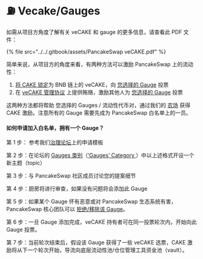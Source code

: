 # ⛽ Vecake/Gauges

如需从项目方角度了解有关 veCAKE 和 gauge 的更多信息，请查看此 PDF 文件：

{% file src="../../.gitbook/assets/PancakeSwap veCAKE.pdf" %}

简单来说，从项目方的角度来看，有两种方法可以激励 PancakeSwap 上的流动性：&#x20;

1. [将 CAKE 锁定](https://pancakeswap.finance/cake-staking)为 BNB 链上的 veCAKE，向 [您选择的 Gauge](https://pancakeswap.finance/gauges-voting) 投票&#x20;
2. 在 [veCAKE 管理协议](../../chan-pin/vecake/vecake-guan-li-xie-yi.md) 上提供贿赂，激励其他人为 [您选择的 Gauge](https://pancakeswap.finance/gauges-voting) 投票&#x20;

这两种方法都将帮助 您选择的 Gauges / 流动性代币对，通过我们的 [农场](https://pancakeswap.finance/farms) 获得 CAKE 激励。注意所有的 Gauge 需要先成为 PancakeSwap 白名单上的一员。

#### 如何申请加入白名单，拥有一个 Gauge？&#x20;

第 1 步： 参考我们[治理论坛](https://forum.pancakeswap.finance/t/gauges-application-guidelines/46)上的申请模板&#x20;

第 2 步：在论坛的 [Gauges 类别](https://forum.pancakeswap.finance/c/gauges/6)（[‘Gauges’ Category ](https://forum.pancakeswap.finance/c/gauges/6)）中以上述格式开设一个新主题（topic）

第 3 步：与 PancakeSwap 社区成员讨论您的提案细节

第 4 步：厨房将进行审查，如果没有问题将会添加此 Gauge

第 5 步：如果某个 Gauge 怀有恶意或对 PancakeSwap 生态系统有害，PancakeSwap 核心团队可以 [拒绝/移除该 Gauge](../../zhi-li-dai-bi-jing-ji/zhi-li-xin.md)。&#x20;

第 6 步：一旦 Gauge 添加完成，veCAKE 持有者可在同一投票轮次内，开始向此 Gauge 投票。&#x20;

第 7 步：当前轮次结束后，假设该 Gauge 获得了一些 veCAKE 选票，CAKE 激励将从下一个轮次开始，导流向底层流动性池/仓位管理工具资金池（vault）。
